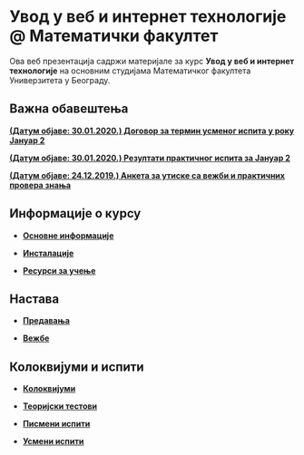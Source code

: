 # Увод у веб и интернет технологије @ Математички факултет

Ова веб презентација садржи материјале за курс **Увод у веб и интернет технологије** на основним студијама Математичког факултета Универзитета у Београду.

## Важна обавештења

<!-- **[(Датум објаве: 02.02.2020.) Термин усменог испита у року Јануар 2](/usmeni-ispiti/info/README.md)** -->

**[(Датум објаве: 30.01.2020.) Договор за термин усменог испита у року Јануар 2](/usmeni-ispiti/info/README.md)**

**[(Датум објаве: 30.01.2020.) Резултати практичног испита за Јануар 2](/pismeni-ispiti/info/README.md)**

<!-- **[(Датум објаве: 25.01.2020.) Распоред студената по учионицама у року Јануар 2](/pismeni-ispiti/info/README.md)** -->

<!-- **[(Датум објаве: 22.01.2020.) Пријава за полагање испита у року Јануар 2](/pismeni-ispiti/info/README.md)** -->

**[(Датум објаве: 24.12.2019.) Анкета за утиске са вежби и практичних провера знања](/vezbe/info/README.md)**

## Информације о курсу

* **[Основне информације](/informacije/README.md)**

* **[Инсталације](/INSTALACIJE.md)**

* **[Ресурси за учење](/RESURSI-ZA-UCENJE.md)**

## Настава

* **[Предавања](/predavanja/README.md)**

* **[Вежбе](/vezbe/README.md)**

## Колоквијуми и испити

* **[Колоквијуми](/kolokvijumi/README.md)**

* **[Теоријски тестови](/teorijski-testovi/README.md)**

* **[Писмени испити](/pismeni-ispiti/README.md)**

* **[Усмени испити](/usmeni-ispiti/README.md)**